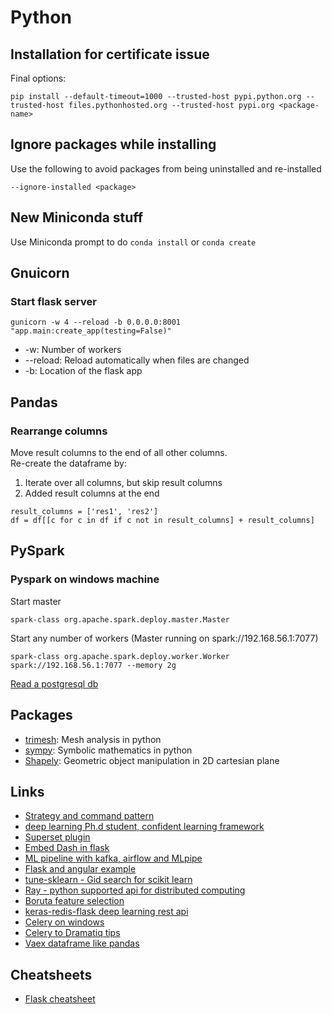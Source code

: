 # Python

## Installation for certificate issue
Final options:
```
pip install --default-timeout=1000 --trusted-host pypi.python.org --trusted-host files.pythonhosted.org --trusted-host pypi.org <package-name>
```

## Ignore packages while installing
Use the following to avoid packages from being uninstalled and re-installed
```
--ignore-installed <package>
```
## New Miniconda stuff
Use Miniconda prompt to do `conda install` or `conda create`  

## Gnuicorn
### Start flask server
```
gunicorn -w 4 --reload -b 0.0.0.0:8001 "app.main:create_app(testing=False)"
```
- -w: Number of workers
- --reload: Reload automatically when files are changed
- -b: Location of the flask app

## Pandas
### Rearrange columns
Move result columns to the end of all other columns.  
Re-create the dataframe by:
1. Iterate over all columns, but skip result columns
1. Added result columns at the end
```
result_columns = ['res1', 'res2']
df = df[[c for c in df if c not in result_columns] + result_columns]
```

## PySpark
### Pyspark on windows machine
Start master
```
spark-class org.apache.spark.deploy.master.Master
```
Start any number of workers (Master running on spark://192.168.56.1:7077)
```
spark-class org.apache.spark.deploy.worker.Worker spark://192.168.56.1:7077 --memory 2g
```
[Read a postgresql db](https://stackoverflow.com/questions/34948296/using-pyspark-to-connect-to-postgresql)

## Packages
- [trimesh](https://trimsh.org/trimesh.base.html): Mesh analysis in python
- [sympy](https://www.sympy.org/en/index.html): Symbolic mathematics in python
- [Shapely](https://github.com/Toblerity/Shapely): Geometric object manipulation in 2D cartesian plane
  
## Links
- [Strategy and command pattern](https://medium.com/@rrfd/strategy-and-command-design-patterns-wizards-and-sandwiches-applications-in-python-d1ee1c86e00f)  
- [deep learning Ph.d student, confident learning framework](https://l7.curtisnorthcutt.com/about)  
- [Superset plugin](https://www.npmjs.com/package/@superset-ui/plugin-chart-table)
- [Embed Dash in flask](https://hackersandslackers.com/plotly-dash-with-flask/)  
- [ML pipeline with kafka, airflow and MLpipe](https://medium.com/vantageai/keeping-your-ml-model-in-shape-with-kafka-airflow-and-mlflow-143d20024ba6)
- [Flask and angular example](https://realpython.com/flask-by-example-part-1-project-setup/)
- [tune-sklearn - Gid search for scikit learn](https://github.com/ray-project/tune-sklearn)
- [Ray - python supported api for distributed computing](https://docs.ray.io/en/master/)
- [Boruta feature selection](https://www.kaggle.com/residentmario/automated-feature-selection-with-boruta)
- [keras-redis-flask deep learning rest api](https://www.pyimagesearch.com/2018/01/29/scalable-keras-deep-learning-rest-api/)
- [Celery on windows](https://stackoverflow.com/questions/54717597/django-celery-scheduling-daily-tasks-on-windows-server)
- [Celery to Dramatiq tips](https://blog.narrativ.com/converting-celery-to-dramatiq-a-py3-war-story-23df217b426)
- [Vaex dataframe like pandas](https://vaex.io/docs/tutorial.html)

## Cheatsheets
- [Flask cheatsheet](https://blog.appseed.us/flask-cheat-sheet-and-free-templates-63zo/)
